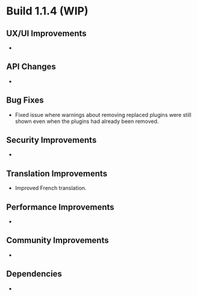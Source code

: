 # Build 1.1.4 (WIP)

## UX/UI Improvements
-

## API Changes
-

## Bug Fixes
- Fixed issue where warnings about removing replaced plugins were still shown even when the plugins had already been removed.

## Security Improvements
-

## Translation Improvements
- Improved French translation.

## Performance Improvements
-

## Community Improvements
-

## Dependencies
-
